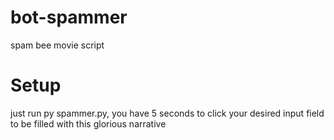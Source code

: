 # bot-spammer
spam bee movie script

# Setup
just run py spammer.py, you have 5 seconds to click your desired input field to be filled with this glorious narrative

